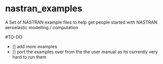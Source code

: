 # nastran_examples
A Set of NASTRAN example files to help get people started with NASTRAN aeroelastic modelling / computation

#TO-DO

- [] add more examples
- [] port the examples over from the the user manual as its currently very hard to run them
